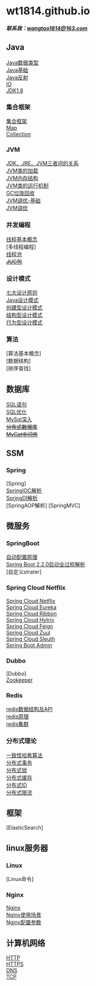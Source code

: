 # wt1814.github.io  

***联系我：wangtao1814@163.com***  

## Java  
[Java数据类型](java/数据类型.md)  
[Java基础](java/Java基础.md)  
[Java反射](java/Java反射.md)  
[IO](java/JavaIO.md)  
[JDK1.8](java/JDK8.md)  

### 集合框架  
[集合框架](java/Collection/1.集合框架.md)  
[Map](java/Collection/2.Map.md)  
[Collection](java/Collection/3.Collection.md)  

### JVM  
[JDK、JRE、JVM三者间的关系](java/JVM/1.JDK、JRE、JVM三者间的关系.md)  
[JVM类的加载](java/JVM/2.JVM类的加载.md)  
[JVM内存结构](java/JVM/3.JVM内存结构.md)  
[JVM类的运行机制](java/JVM/4.JVM类的运行机制.md)  
[GC垃圾回收](java/JVM/5.GC垃圾回收.md)  
[JVM调优-基础](java/JVM/6.JVM调优-基础.md)  
[JVM调优](java/JVM/7.JVM调优.md)  

### 并发编程  
[线程基本概念](java/concurrent/1.Thread.md)  
[多线程编程]  
[线程池](java/concurrent/3.ThreadPool.md)  
[~~JUC包~~](java/concurrent/4.ConcurrentPackage.md)  

### 设计模式  
[七大设计原则](java/Design/1.principles.md)  
[Java设计模式](java/Design/2.design.md)    
[创建型设计模式](java/Design/3.establish.md)    
[结构型设计模式](java/Design/4.structure.md)  
[行为型设计模式](java/Design/5.behavior.md)  

### 算法  
[算法基本概念]  
[数据结构]  
[排序查找]  

## 数据库  
[SQL语句](SQL/1.SQL语句.md)  
[SQL优化](SQL/2.SQL优化.md)  
[MySql深入](SQL/3.MySql深入.md)  
[~~分布式数据库~~](SQL/4.分布式数据库.md)  
[~~MyCat中间件~~](SQL/5.MyCat中间件.md)  

## SSM  
### Spring  
[Spring]  
[SpringIOC解析](SSM/Spring/2.SpringIOC.md)  
[SpringDI解析](SSM/Spring/3.SpringDI.md)  
[SpringAOP解析]
[SpringMVC]  



## 微服务  
### SpringBoot  
[自动配置原理](microService/SpringBoot/1.自动配置原理.md)  
[Spring Boot 2.2.0启动全过程解析](microService/SpringBoot/2.SpringBoot2.2.0启动全过程源码分析.md)  
[自定义strater]

### Spring Cloud Netflix  
[Spring Cloud Netflix](microService/SpringCloudNetflix/0.Netflix.md)  
[Spring Cloud Eureka](microService/SpringCloudNetflix/1.Eureka.md)  
[Spring Cloud Ribbon](microService/SpringCloudNetflix/2.Ribbon.md)  
[Spring Cloud Hytrix](microService/SpringCloudNetflix/3.Hytrix.md)  
[Spring Cloud Feign](microService/SpringCloudNetflix/4.Feign.md)  
[Spring Cloud Zuul](microService/SpringCloudNetflix/5.Zuul.md)  
[Spring Cloud Sleuth](microService/SpringCloudNetflix/6.Sleuth.md)  
[Spring Boot Admin](microService/SpringCloudNetflix/7.SpringBootAdmin.md)  

### Dubbo  
[Dubbo]  
[Zookeeper](microService/Dubbo/Zookeeper.md)  

### Redis
[redis数据结构及API](microService/Redis/Redis数据结构及API.md)  
[redis原理](microService/Redis/Redis原理.md)  
[redis集群](microService/Redis/Redis集群.md)  

### 分布式理论  
[一致性哈希算法](microService/分布式算法-consistent.md)  
[分布式事务](microService/分布式事务.md)  
[分布式锁](microService/分布式锁.md)  
[分布式缓存](microService/分布式缓存.md)  
[分布式ID](microService/分布式ID.md)  
[分布式限流](microService/分布式限流.md)   

<div style='display: none'>
## 分布式通信  
### NIO  

### Netty  

</div>

## 框架  
[ElasticSearch]  





## linux服务器  
### Linux  
[Linux命令]  

### Nginx  
[Nginx](Linux/Nginx/1.nginx.md)  
[Nginx使用场景](Linux/Nginx/2.nginx使用场景.md)   
[Nginx配置参数](Linux/Nginx/3.nginx配置参数.md)     

## 计算机网络  

[HTTP](/network/1.HTTP.md)  
[HTTPS](/network/2.HTTPS.md)  
[DNS](network/3.DNS.md)  
[TCP](/network/4.TCP.md)  


